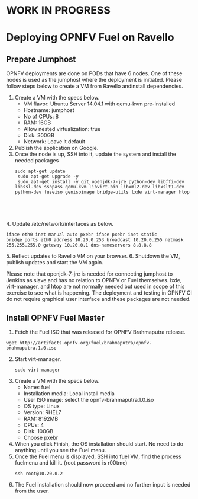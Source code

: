# WORK IN PROGRESS

# Deploying OPNFV Fuel on Ravello

## Prepare Jumphost

OPNFV deployments are done on PODs that have 6 nodes. One of these nodes is used as the jumphost where the deployment is initiated.
Please follow steps below to create a VM from Ravello andinstall dependencies.

1. Create a VM with the specs below.
    - VM flavor: Ubuntu Server 14.04.1 with qemu-kvm pre-installed
    - Hostname: jumphost
    - No of CPUs: 8
    - RAM: 16GB
    - Allow nested virtualization: true
    - Disk: 300GB
    - Network: Leave it default
2. Publish the application on Google.
3. Once the node is up, SSH into it, update the system and install the needed packages
    <pre><code>sudo apt-get update
    sudo apt-get upgrade -y
    sudo apt-get install -y git openjdk-7-jre python-dev libffi-dev libssl-dev sshpass qemu-kvm libvirt-bin libxml2-dev libxslt1-dev python-dev fuseiso genisoimage bridge-utils lxde virt-manager htop
</code></pre>
4. Update /etc/network/interfaces as below.
    <pre><code>iface eth0 inet manual
    auto pxebr
    iface pxebr inet static
        bridge_ports eth0
        address  10.20.0.253
        broadcast 10.20.0.255
        netmask 255.255.255.0
        gateway 10.20.0.1
        dns-nameservers 8.8.8.8
    </code></pre>
5. Reflect updates to Ravello VM on your browser.
6. Shutdown the VM, publish updates and start the VM again.

Please note that openjdk-7-jre is needed for connecting jumphost to Jenkins as slave and has no relation to OPNFV or Fuel themselves.
lxde, virt-manager, and htop are not normally needed but used in scope of this exercise to see what is happening. The deployment and testing in OPNFV CI do not require graphical user interface and these packages are not needed.

## Install OPNFV Fuel Master

1. Fetch the Fuel ISO that was released for OPNFV Brahmaputra release.
<pre><code>wget http://artifacts.opnfv.org/fuel/brahmaputra/opnfv-brahmaputra.1.0.iso</code></pre>
2. Start virt-manager.
    <pre><code>sudo virt-manager</code></pre>
3. Create a VM with the specs below.
    - Name: fuel
    - Installation media: Local install media
    - User ISO image: select the opnfv-brahmaputra.1.0.iso
    - OS type: Linux
    - Version: RHEL7
    - RAM: 8192MB
    - CPUs: 4
    - Disk: 100GB
    - Choose pxebr
4. When you click Finish, the OS installation should start. No need to do anything until you see the Fuel menu.
5. Once the Fuel menu is displayed, SSH into fuel VM, find the process fuelmenu and kill it. (root password is r00tme)
    <pre><code>ssh root@10.20.0.2</code></pre>
6. The Fuel installation should now proceed and no further input is needed from the user.
